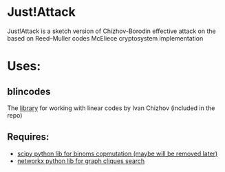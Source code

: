 # Just!Attack

Just!Attack is a sketch version of Chizhov-Borodin effective attack on the based on Reed–Muller codes McEliece cryptosystem implementation


# Uses:
## blincodes
The [library](https://github.com/gf2crypto/blincodes) for working with linear codes by Ivan Chizhov (included in the repo)

## Requires:

- [scipy python lib for binoms copmutation (maybe will be removed later)](https://www.scipy.org/install.html)
- [networkx python lib for graph cliques search](https://networkx.github.io/)



